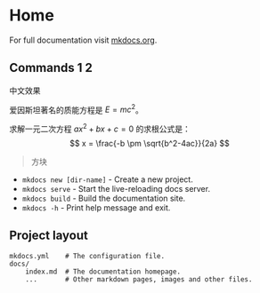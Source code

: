# Home

For full documentation visit [mkdocs.org](https://www.mkdocs.org).

## Commands 1 2

中文效果

爱因斯坦著名的质能方程是 $E=mc^2$。

求解一元二次方程 $ax^2 + bx + c = 0$ 的求根公式是：
$$
x = \frac{-b \pm \sqrt{b^2-4ac}}{2a}
$$

> 方块



* `mkdocs new [dir-name]` - Create a new project.
* `mkdocs serve` - Start the live-reloading docs server.
* `mkdocs build` - Build the documentation site.
* `mkdocs -h` - Print help message and exit.

## Project layout

    mkdocs.yml    # The configuration file.
    docs/
        index.md  # The documentation homepage.
        ...       # Other markdown pages, images and other files.
